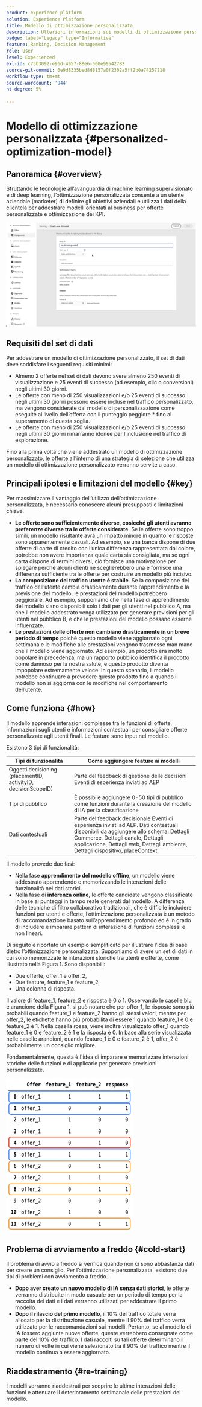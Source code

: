 ```yaml
---
product: experience platform
solution: Experience Platform
title: Modello di ottimizzazione personalizzata
description: Ulteriori informazioni sui modelli di ottimizzazione personalizzati
badge: label="Legacy" type="Informative"
feature: Ranking, Decision Management
role: User
level: Experienced
exl-id: c73b3092-e96d-4957-88e6-500e99542782
source-git-commit: 0e9d8335bed8d8157a0f2302a5ff2b0a74257218
workflow-type: tm+mt
source-wordcount: '944'
ht-degree: 5%

---
```


# Modello di ottimizzazione personalizzata {#personalized-optimization-model}

## Panoramica {#overview}

Sfruttando le tecnologie all’avanguardia di machine learning supervisionato e di deep learning, l’ottimizzazione personalizzata consente a un utente aziendale (marketer) di definire gli obiettivi aziendali e utilizza i dati della clientela per addestrare modelli orientati al business per offerte personalizzate e ottimizzazione dei KPI.

![](../../rn/assets/do-not-localize/ai-ranking.gif)

## Requisiti del set di dati

Per addestrare un modello di ottimizzazione personalizzato, il set di dati deve soddisfare i seguenti requisiti minimi:

* Almeno 2 offerte nel set di dati devono avere almeno 250 eventi di visualizzazione e 25 eventi di successo (ad esempio, clic o conversioni) negli ultimi 30 giorni.
* Le offerte con meno di 250 visualizzazioni e/o 25 eventi di successo negli ultimi 30 giorni possono essere incluse nel traffico personalizzato, ma vengono considerate dal modello di personalizzazione come eseguite al livello dell’offerta con il punteggio peggiore * fino al superamento di questa soglia.
* Le offerte con meno di 250 visualizzazioni e/o 25 eventi di successo negli ultimi 30 giorni rimarranno idonee per l’inclusione nel traffico di esplorazione.

Fino alla prima volta che viene addestrato un modello di ottimizzazione personalizzato, le offerte all’interno di una strategia di selezione che utilizza un modello di ottimizzazione personalizzato verranno servite a caso.

## Principali ipotesi e limitazioni del modello {#key}

Per massimizzare il vantaggio dell’utilizzo dell’ottimizzazione personalizzata, è necessario conoscere alcuni presupposti e limitazioni chiave.

* **Le offerte sono sufficientemente diverse, cosicché gli utenti avranno preferenze diverse tra le offerte considerate**. Se le offerte sono troppo simili, un modello risultante avrà un impatto minore in quanto le risposte sono apparentemente casuali.
Ad esempio, se una banca dispone di due offerte di carte di credito con l’unica differenza rappresentata dal colore, potrebbe non avere importanza quale carta sia consigliata, ma se ogni carta dispone di termini diversi, ciò fornisce una motivazione per spiegare perché alcuni clienti ne sceglierebbero una e fornisce una differenza sufficiente tra le offerte per costruire un modello più incisivo.
* **La composizione del traffico utente è stabile**. Se la composizione del traffico dell’utente cambia drasticamente durante l’apprendimento e la previsione del modello, le prestazioni del modello potrebbero peggiorare. Ad esempio, supponiamo che nella fase di apprendimento del modello siano disponibili solo i dati per gli utenti nel pubblico A, ma che il modello addestrato venga utilizzato per generare previsioni per gli utenti nel pubblico B, e che le prestazioni del modello possano esserne influenzate.
* **Le prestazioni delle offerte non cambiano drasticamente in un breve periodo di tempo** poiché questo modello viene aggiornato ogni settimana e le modifiche alle prestazioni vengono trasmesse man mano che il modello viene aggiornato. Ad esempio, un prodotto era molto popolare in precedenza, ma un rapporto pubblico identifica il prodotto come dannoso per la nostra salute, e questo prodotto diventa impopolare estremamente veloce. In questo scenario, il modello potrebbe continuare a prevedere questo prodotto fino a quando il modello non si aggiorna con le modifiche nel comportamento dell’utente.

## Come funziona {#how}

Il modello apprende interazioni complesse tra le funzioni di offerte, informazioni sugli utenti e informazioni contestuali per consigliare offerte personalizzate agli utenti finali. Le feature sono input nel modello.

Esistono 3 tipi di funzionalità:

| Tipi di funzionalità | Come aggiungere feature ai modelli |
|--------------|----------------------------|
| Oggetti decisioning (placementID, activityID, decisionScopeID) | Parte del feedback di gestione delle decisioni Eventi di esperienza inviati ad AEP |
| Tipi di pubblico | È possibile aggiungere 0-50 tipi di pubblico come funzioni durante la creazione del modello di IA per la classificazione |
| Dati contestuali | Parte del feedback decisionale Eventi di esperienza inviati ad AEP. Dati contestuali disponibili da aggiungere allo schema: Dettagli Commerce, Dettagli canale, Dettagli applicazione, Dettagli web, Dettagli ambiente, Dettagli dispositivo, placeContext |

Il modello prevede due fasi:

* Nella fase **apprendimento del modello offline**, un modello viene addestrato apprendendo e memorizzando le interazioni delle funzionalità nei dati storici.
* Nella fase di **inferenza online**, le offerte candidate vengono classificate in base ai punteggi in tempo reale generati dal modello. A differenza delle tecniche di filtro collaborativo tradizionali, che è difficile includere funzioni per utenti e offerte, l’ottimizzazione personalizzata è un metodo di raccomandazione basato sull’apprendimento profondo ed è in grado di includere e imparare pattern di interazione di funzioni complessi e non lineari.

Di seguito è riportato un esempio semplificato per illustrare l’idea di base dietro l’ottimizzazione personalizzata. Supponiamo di avere un set di dati in cui sono memorizzate le interazioni storiche tra utenti e offerte, come illustrato nella Figura 1. Sono disponibili:
* Due offerte, offer_1 e offer_2,
* Due feature, feature_1 e feature_2,
* Una colonna di risposta.

Il valore di feature_1, feature_2 e risposta è 0 o 1. Osservando le caselle blu e arancione della Figura 1, si può notare che per offer_1, le risposte sono più probabili quando feature_1 e feature_2 hanno gli stessi valori, mentre per offer_2, le etichette hanno più probabilità di essere 1 quando feature_1 è 0 e feature_2 è 1. Nella casella rossa, viene inoltre visualizzato offer_1 quando feature_1 è 0 e feature_2 è 1 e la risposta è 0. In base alla serie visualizzata nelle caselle arancioni, quando feature_1 è 0 e feature_2 è 1, offer_2 è probabilmente un consiglio migliore.

Fondamentalmente, questa è l&#39;idea di imparare e memorizzare interazioni storiche delle funzioni e di applicarle per generare previsioni personalizzate.

![](../assets/perso-ranking-schema.png)

## Problema di avviamento a freddo {#cold-start}

Il problema di avvio a freddo si verifica quando non ci sono abbastanza dati per creare un consiglio. Per l’ottimizzazione personalizzata, esistono due tipi di problemi con avviamento a freddo.

* **Dopo aver creato un nuovo modello di IA senza dati storici**, le offerte verranno distribuite in modo casuale per un periodo di tempo per la raccolta dei dati e i dati verranno utilizzati per addestrare il primo modello.
* **Dopo il rilascio del primo modello**, il 10% del traffico totale verrà allocato per la distribuzione casuale, mentre il 90% del traffico verrà utilizzato per le raccomandazioni sui modelli. Pertanto, se al modello di IA fossero aggiunte nuove offerte, queste verrebbero consegnate come parte del 10% del traffico. I dati raccolti su tali offerte determinano il numero di volte in cui viene selezionato tra il 90% del traffico mentre il modello continua a essere aggiornato.

## Riaddestramento {#re-training}

I modelli verranno riaddestrati per scoprire le ultime interazioni delle funzioni e attenuare il deterioramento settimanale delle prestazioni del modello.

